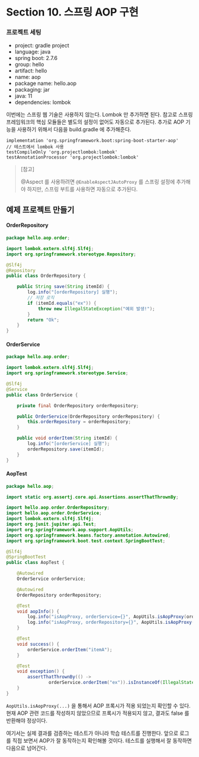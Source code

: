 # Section 10. 스프링 AOP 구현

### 프로젝트 세팅

- project: gradle project
- language: java
- spring boot: 2.7.6
- group: hello
- artifact: hello
- name: aop
- package name: hello.aop
- packaging: jar
- java: 11
- dependencies: lombok

이번에는 스프링 웹 기술은 사용하지 않는다. Lombok 만 추가하면 된다. 참고로 스프링 프레임워크의 핵심 모듈들은 별도의 설정이 없어도 자동으로 추가된다. 추가로 AOP 기능을 사용하기 위해서 다음을 build.gradle 에 추가해준다.

```
implementation 'org.springframework.boot:spring-boot-starter-aop'
// 테스트에서 lombok 사용
testCompileOnly 'org.projectlombok:lombok'
testAnnotationProcessor 'org.projectlombok:lombok'
```

> [참고]
>
> @Aspect 를 사용하려면 `@EnableAspectJAutoProxy` 를 스프링 설정에 추가해야 하지만, 스프링 부트를 사용하면 자동으로 추가된다.



## 예제 프로젝트 만들기

#### OrderRepository

``` java
package hello.aop.order;

import lombok.extern.slf4j.Slf4j;
import org.springframework.stereotype.Repository;

@Slf4j
@Repository
public class OrderRepository {

    public String save(String itemId) {
        log.info("[orderRepository] 실행");
        // 저장 로직
        if (itemId.equals("ex")) {
            throw new IllegalStateException("예외 발생!");
        }
        return "Ok";
    }
}
```



#### OrderService

``` java
package hello.aop.order;

import lombok.extern.slf4j.Slf4j;
import org.springframework.stereotype.Service;

@Slf4j
@Service
public class OrderService {

    private final OrderRepository orderRepository;

    public OrderService(OrderRepository orderRepository) {
        this.orderRepository = orderRepository;
    }

    public void orderItem(String itemId) {
        log.info("[orderService] 실행");
        orderRepository.save(itemId);
    }
}
```



#### AopTest

``` java
package hello.aop;

import static org.assertj.core.api.Assertions.assertThatThrownBy;

import hello.aop.order.OrderRepository;
import hello.aop.order.OrderService;
import lombok.extern.slf4j.Slf4j;
import org.junit.jupiter.api.Test;
import org.springframework.aop.support.AopUtils;
import org.springframework.beans.factory.annotation.Autowired;
import org.springframework.boot.test.context.SpringBootTest;

@Slf4j
@SpringBootTest
public class AopTest {

    @Autowired
    OrderService orderService;

    @Autowired
    OrderRepository orderRepository;

    @Test
    void aopInfo() {
        log.info("isAopProxy, orderService={}", AopUtils.isAopProxy(orderService));
        log.info("isAopProxy, orderRepository={}", AopUtils.isAopProxy(orderRepository));
    }

    @Test
    void success() {
        orderService.orderItem("itemA");
    }

    @Test
    void exception() {
        assertThatThrownBy(() ->
                orderService.orderItem("ex")).isInstanceOf(IllegalStateException.class);
    }
}
```

`AopUtils.isAopProxy(...)` 을 통해서 AOP 프록시가 적용 되었는지 확인할 수 있다. 현재 AOP 관련 코드를 작성하지 않았으므로 프록시가 적용되지 않고, 결과도 false 를 반환해야 정상이다.

여기서는 실제 결과를 검증하는 테스트가 아니라 학습 테스트를 진행한다. 앞으로 로그를 직접 보면서 AOP가 잘 동작하는지 확인해볼 것이다. 테스트를 실행해서 잘 동작하면 다음으로 넘어간다.